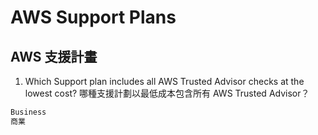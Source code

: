 # AWS Support Plans
## AWS 支援計畫

1. Which Support plan includes all AWS Trusted Advisor checks at the lowest cost? 哪種支援計劃以最低成本包含所有 AWS Trusted Advisor？
```bash
Business
商業
```